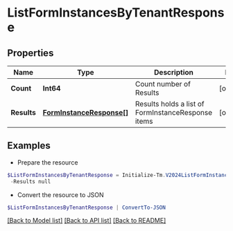 # ListFormInstancesByTenantResponse
## Properties

Name | Type | Description | Notes
------------ | ------------- | ------------- | -------------
**Count** | **Int64** | Count number of Results | [optional] 
**Results** | [**FormInstanceResponse[]**](FormInstanceResponse.md) | Results holds a list of FormInstanceResponse items | [optional] 

## Examples

- Prepare the resource
```powershell
$ListFormInstancesByTenantResponse = Initialize-Tm.V2024ListFormInstancesByTenantResponse  -Count 1 `
 -Results null
```

- Convert the resource to JSON
```powershell
$ListFormInstancesByTenantResponse | ConvertTo-JSON
```

[[Back to Model list]](../README.md#documentation-for-models) [[Back to API list]](../README.md#documentation-for-api-endpoints) [[Back to README]](../README.md)

